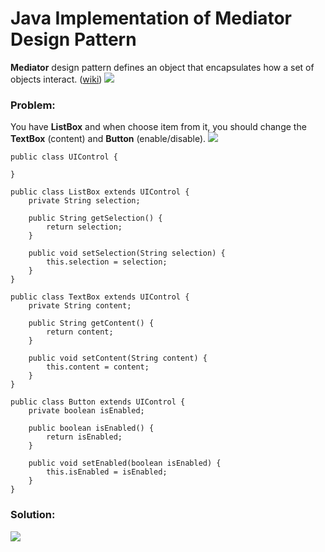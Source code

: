 # Java Implementation of Mediator Design Pattern

**Mediator** design pattern defines an object that encapsulates how a set of objects interact. ([wiki](https://en.wikipedia.org/wiki/Mediator_pattern))
![](https://github.com/shamy1st/design-pattern-mediator-java/blob/main/mediator-uml.png)
### Problem: 
You have **ListBox** and when choose item from it, you should change the **TextBox** (content) and **Button** (enable/disable).
![](https://github.com/shamy1st/design-pattern-mediator-java/blob/main/mediator-problem-uml.png)

    public class UIControl {

    }

    public class ListBox extends UIControl {
        private String selection;
        
        public String getSelection() {
            return selection;
        }
        
        public void setSelection(String selection) {
            this.selection = selection;
        }
    }

    public class TextBox extends UIControl {
        private String content;
        
        public String getContent() {
            return content;
        }

        public void setContent(String content) {
            this.content = content;
        }
    }

    public class Button extends UIControl {
        private boolean isEnabled;
        
        public boolean isEnabled() {
            return isEnabled;
        }
        
        public void setEnabled(boolean isEnabled) {
            this.isEnabled = isEnabled;
        }
    }
### Solution:
![](https://github.com/shamy1st/design-pattern-mediator-java/blob/main/mediator-solution-uml.png)
